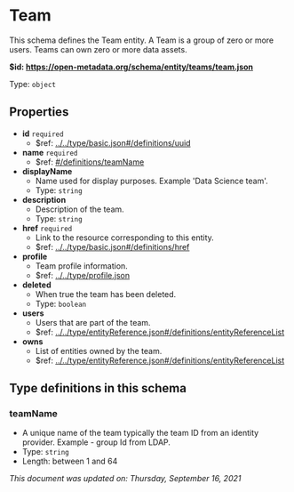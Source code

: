 # Team

This schema defines the Team entity. A Team is a group of zero or more users. Teams can own zero or more data assets.

**$id: https://open-metadata.org/schema/entity/teams/team.json**

Type: `object`

## Properties
 - **id** `required`
	 - $ref: [../../type/basic.json#/definitions/uuid](../types/basic.md#uuid)
 - **name** `required`
	 - $ref: [#/definitions/teamName](#teamname)
 - **displayName**
	 - Name used for display purposes. Example 'Data Science team'.
	 - Type: `string`
 - **description**
	 - Description of the team.
	 - Type: `string`
 - **href** `required`
	 - Link to the resource corresponding to this entity.
	 - $ref: [../../type/basic.json#/definitions/href](../types/basic.md#href)
 - **profile**
	 - Team profile information.
	 - $ref: [../../type/profile.json](../types/profile.md)
 - **deleted**
	 - When true the team has been deleted.
	 - Type: `boolean`
 - **users**
	 - Users that are part of the team.
	 - $ref: [../../type/entityReference.json#/definitions/entityReferenceList](../types/entityreference.md#entityreferencelist)
 - **owns**
	 - List of entities owned by the team.
	 - $ref: [../../type/entityReference.json#/definitions/entityReferenceList](../types/entityreference.md#entityreferencelist)


## Type definitions in this schema
### teamName

 - A unique name of the team typically the team ID from an identity provider. Example - group Id from LDAP.
 - Type: `string`
 - Length: between 1 and 64



_This document was updated on: Thursday, September 16, 2021_